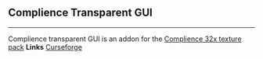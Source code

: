 ## Complience Transparent GUI
---
Complience transparent GUI is an addon for the [Complience 32x texture pack](https://compliancepack.net/)
**Links**
[Curseforge](https://www.curseforge.com/minecraft/texture-packs/compliance-transperent-gui)
